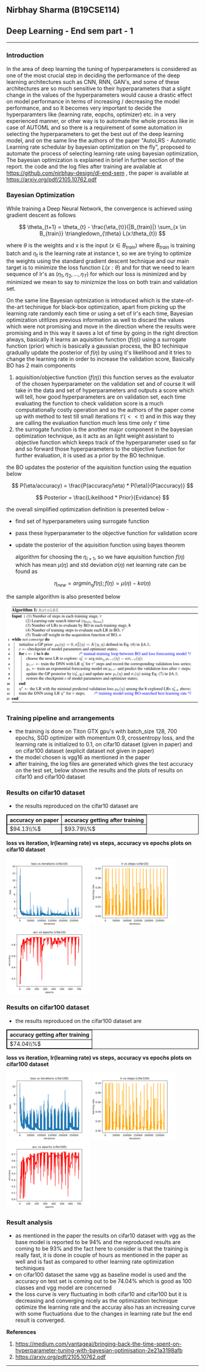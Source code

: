 ## Nirbhay Sharma (B19CSE114)
## Deep Learning - End sem part - 1

---
### **Introduction**

In the area of deep learning the tuning of hyperparameters is considered as one of the most crucial step in deciding the performance of the deep learning architectures such as CNN, RNN, GAN's, and some of these architectures are so much sensitive to their hyperparameters that a slight change in the values of the hyperparameters would cause a drastic effect on model performance in terms of increasing / decreasing the model performance, and so It becomes very important to decide the hyperparamters like (learning rate, eopchs, optimizer) etc. in a very experienced manner, or other way is to automate the whole process like in case of AUTOML and so there is a requirement of some automation in selecting the hyperparameters to get the best out of the deep learning model, and on the same line the authors of the paper "AutoLRS - Automatic Learning rate schedular by bayesian optimization on the fly", proposed to automate the process of selecting learning rate using bayesian optimization, The bayesian optimization is explained in brief in further section of the report. the code and the log files after training are available at <span style='color:blue'> https://github.com/nirbhay-design/dl-end-sem </span>, the paper is available at <span style='color:blue'>https://arxiv.org/pdf/2105.10762.pdf</span>

### **Bayesian Optimization**

While training a Deep Neural Network, the convergence is achieved using gradient descent as follows

$$
\theta_{t+1} = \theta_{t} - \frac{\eta_{t}}{|B_{train}|} \sum_{x \in B_{train}} \triangledown_{\theta} L(x:\theta_{t})
$$

where $\theta$ is the weights and x is the input ($x \in B_{train}$) where $B_{train}$ is training batch and $\eta_{t}$ is the learning rate at instance t, so we are trying to optimize the weights using the standard gradient descent technique and our main target is to minimize the loss function $L(x:\theta)$ and for that we need to learn sequence of lr's as $(\eta_{1},\eta_{2},...,\eta_{T})$ for which our loss is minimized and by minimized we mean to say to minizmize the loss on both train and validation set.

On the same line Bayesian optmization is introduced which is the state-of-the-art techinique for black-box optimization, apart from picking up the learning rate randomly each time or using a set of lr's each time, Bayesian optimization utitlizes previous information as well to discard the values which were not promising and move in the direction where the results were promising and in this way it saves a lot of time by going in the right direction always, basically it learns an aquisition function ($f(\eta)$) using a surrogate function (prior) which is basically a gaussian process, the BO techinique gradually update the posterior of $f(\eta)$ by using it's likelihood and it tries to change the learning rate in order to increase the validation score, Basically BO has 2 main components

1. aquisition/objective function ($f(\eta)$) this function serves as the evaluator of the chosen hyperparameter on the validation set and of course it will take in the data and set of hyperparameters and outputs a score which will tell, how good hyperparameters are on validation set, each time evaluating the function to check validation score is a much computationally costly operation and so the authors of the paper come up with method to test till small iterations $\tau' (<< \tau)$ and in this way they are calling the evaluation function much less time only $\tau'$ time
2. the surrogate function is the another major component in the bayesian optimization technique, as it acts as an light weight assistant to objective function which keeps track of the hyperparameter used so far and so forward those hyperparameters to the objective function for further evaluation, it is used as a prior by the BO technique.

  the BO updates the posterior of the aquisition function using the equation below 

$$
P(\eta/accuracy) = \frac{P(accuracy/\eta) * P(\eta)}{P(accuracy)} 
$$

$$
Posterior = \frac{Likelihood * Prior}{Evidance}
$$

the overall simplified optimization definition is presented below -
- find set of hyperparameters using surrogate function
- pass these hyperparameter to the objective function for validation score
- update the posterior of the aquisition function using bayes theorem

  algorithm for choosing the $\eta_{i+1}$, so we have aquisition function $f(\eta)$ which has mean $\mu({\eta})$ and std deviation $\sigma(\eta)$ net learning rate can be found as 
  
$$
\eta_{new} = arg min_{\eta} f(\eta); f(\eta) = \mu(\eta) - k\sigma(\eta)
$$

  the sample algorithm is also presented below

![img](algo.png)

### **Training pipeline and arrangements**

- the training is done on Titon GTX gpu's with batch_size 128, 700 epochs, SGD optimizer with momentum 0.9, crossentropy loss, and the learning rate is initialized to 0.1, on cifar10 dataset (given in paper) and on cifar100 dataset (explicit dataset not given in paper) 
- the model chosen is vgg16 as mentioned in the paper
- after training, the log files are generated which gives the test accuracy on the test set, below shown the results and the plots of results on cifar10 and cifar100 dataset

### **Results on cifar10 dataset**

- the results reproduced on the cifar10 dataset are 

|accuracy on paper|accuracy getting after training|
|---|---|
|$94.13\\%$|$93.79\\%$|

**loss vs iteration, lr(learning rate) vs steps, accuracy vs epochs plots on cifar10 dataset** 

<span>  <img src="lvi_cifar10.svg" width=220/> <img src="lvs_cifar10.svg" width=220/> <img src="cva_cifar10.svg" width=220/> </span>


### **Results on cifar100 dataset**

- the results reproduced on the cifar100 dataset are 

|accuracy getting after training|
|---|
|$74.04\\%$|

**loss vs iteration, lr(learning rate) vs steps, accuracy vs epochs plots on cifar100 dataset** 

<span>  <img src="lvi_cifar100.svg" width=220/> <img src="lvs_cifar100.svg" width=220/> <img src="cva_cifar100.svg" width=220/> </span>

### **Result analysis**

- as mentioned in the paper the results on cifar10 dataset with vgg as the base model is reported to be 94% and the reproduced results are coming to be 93% and the fact here to consider is that the training is really fast, it is done in couple of hours as mentioned in the paper as well and is fast as compared to other learning rate optimization techiniques
- on cifar100 dataset the same vgg as baseline model is used and the accuracy on test set is coming out to be 74.04% which is good as 100 classes and vgg model are concerned
- the loss curve is very fluctuating in both cifar10 and cifar100 but it is decreasing and converging nicely as the optimization techinique optimize the learning rate and the accuray also has an increasing curve with some fluctuations due to the changes in learning rate but the end result is converged.

**References**

1. <span style ='color:blue'> https://medium.com/vantageai/bringing-back-the-time-spent-on-hyperparameter-tuning-with-bayesian-optimisation-2e21a3198afb </span>
2. <span style='color:blue'>https://arxiv.org/pdf/2105.10762.pdf</span>

---

<style> 

table, th, td {
  border: 0.1px solid black;
  border-collapse: collapse;
}

</style>

<script type="text/javascript" src="http://cdn.mathjax.org/mathjax/latest/MathJax.js?config=TeX-AMS-MML_HTMLorMML"></script>
<script type="text/x-mathjax-config">
    MathJax.Hub.Config({ tex2jax: {inlineMath: [['$', '$']]}, messageStyle: "none" });
</script>
